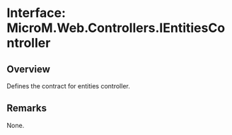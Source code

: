 # Interface: MicroM.Web.Controllers.IEntitiesController
## Overview
Defines the contract for entities controller.

## Remarks
None.

